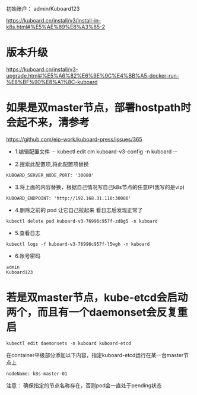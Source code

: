 初始账户：
admin/Kuboard123

https://kuboard.cn/install/v3/install-in-k8s.html#%E5%AE%89%E8%A3%85-2

# 版本升级
https://kuboard.cn/install/v3-upgrade.html#%E5%A6%82%E6%9E%9C%E4%BB%A5-docker-run-%E8%BF%90%E8%A1%8C-kuboard

# 如果是双master节点，部署hostpath时会起不来，清参考
https://github.com/eip-work/kuboard-press/issues/365

- 1.编辑配置文件
···
kubectl edit cm kuboard-v3-config -n kuboard
···

- 2.搜索此配置项,将此配置项替换
```
KUBOARD_SERVER_NODE_PORT: '30080'
```

- 3.将上面的内容替换，根据自己情况写自己k8s节点的任意IP(我写的是vip)
```
KUBOARD_ENDPOINT: 'http://192.168.31.110:30080'
```

- 4.删除之前的 pod 让它自己拉起来 看日志后发现正常了
```
kubectl delete pod kuboard-v3-76996c957f-zd8g5 -n kuboard
```

- 5.查看日志
```
kubectl logs -f kuboard-v3-76996c957f-l5wgh -n kuboard
```

- 6.账号密码
```
admin
Kuboard123
```

# 若是双master节点，kube-etcd会启动两个，而且有一个daemonset会反复重启
```
kubectl edit daemonsets -n kuboard kuboard-etcd
```

在container平级部分添加以下内容，指定kuboard-etcd运行在某一台master节点上
```
nodeName: k8s-master-01
```
注意： 确保指定的节点名称存在，否则pod会一直处于pending状态
